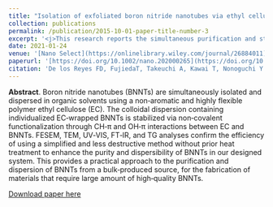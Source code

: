 ```yaml
---
title: "Isolation of exfoliated boron nitride nanotubes via ethyl cellulose wrapping"
collection: publications
permalink: /publication/2015-10-01-paper-title-number-3
excerpt: '<j>This research reports the simultaneous purification and stable dispersion of boron nitride nanotubes (BNNTs) using a non-aromatic polymer ethyl cellulose (EC). Recent efforts have focused on the quality enhancement of mass-produced BNNTs as well as on the different strategies for the improvement of their dispersibility, to enable various practical applications. However, these known purification methods and dispersion strategies involve energy intensive heat treatment, and highly expensive, conjugated polymers, respectively. Here, we examine the versatility of a flexible, non-toxic, and non-aromatic EC to functionalize and disperse BNNTs in wide range of solvents. Our work reveals that EC can uniformly and selectively wrap the tubes forming a homogeneous colloidal dispersion of individualized BNNTs, stabilized by a suitable solvent. This can provide wider potential applications specifically for the fabrication of materials that requires large amount of high-quality BNNTs.</j>'
date: 2021-01-24
venue: '[Nano Select](https://onlinelibrary.wiley.com/journal/26884011)'
paperurl: '[https://doi.org/10.1002/nano.202000265](https://doi.org/10.1002/nano.202000265)'
citation: 'De los Reyes FD, FujiedaT, Takeuchi A, Kawai T, Nonoguchi Y. Isolation ofexfoliated boron nitride nanotubes via ethylcellulose wrapping. <i>Nano select</i>. 2020;1-8.'
---
```

<b>Abstract</b>. Boron nitride nanotubes (BNNTs) are simultaneously isolated and dispersed in organic solvents using a non‐aromatic and highly flexible polymer ethyl cellulose (EC). The colloidal dispersion containing individualized EC‐wrapped BNNTs is stabilized via non‐covalent functionalization through CH‐π and OH‐π interactions between EC and BNNTs. FESEM, TEM, UV‐VIS, FT‐IR, and TG analyses confirm the efficiency of using a simplified and less destructive method without prior heat treatment to enhance the purity and dispersibility of BNNTs in our designed system. This provides a practical approach to the purification and dispersion of BNNTs from a bulk‐produced source, for the fabrication of materials that require large amount of high‐quality BNNTs.

[Download paper here](https://onlinelibrary.wiley.com/doi/epdf/10.1002/nano.202000265)
